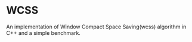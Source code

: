 # WCSS
An implementation of Window Compact Space Saving(wcss) algorithm in C++ and a simple benchmark.
